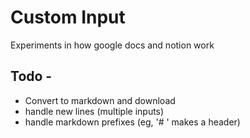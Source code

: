 # Custom Input

Experiments in how google docs and notion work

## Todo -

* Convert to markdown and download
* handle new lines (multiple inputs)
* handle markdown prefixes (eg, '# ' makes a header)
